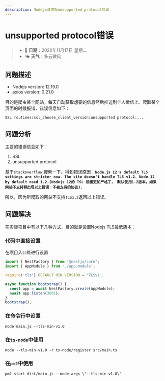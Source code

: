 ```yaml
---
description: Nodejs请求报unsupported protocol错误
---
```


# unsupported protocol错误

> * 📅 **日期**：2020年11月17日 星期二
> * 🌤 **天气**：多云微风

## 问题描述

- Nodejs version: 12.19.0
- axios version: 0.21.0

目的是爬虫某个网站，每天自动获取想要的信息然后推送到个人微信上。爬取某个页面的时候报错，错误信息如下：

```http
SSL routines:ssl_choose_client_version:unsupported protocol:...
```

## 问题分析

主要的错误信息如下：

1. SSL
2. unsupported protocol

基于`stackoverflow` 搜索一下，得到错误原因：**`Node.js 12's default TLS settings are stricter now.
The site doesn't handle TLS v1.2. Node 12 by default need 1.2.(Nodejs 12的 TSL 设置更加严格了，
默认使用1.2版本，如果网站不支持将出现以上错误：不被支持的协议).`**

所以，因为所爬取的网站不支持`TLS1.2`返回以上错误。

## 问题解决

在实际项目中有以下几种方式，目的就是设置Nodejs TLS最低版本：

### 代码中直接设置

在项目入口处进行设置

```typescript
import { NestFactory } from '@nestjs/core';
import { AppModule } from './app.module';

require('tls').DEFAULT_MIN_VERSION = 'TLSv1';

async function bootstrap() {
  const app = await NestFactory.create(AppModule);
  await app.listen(3001);
}
bootstrap();
```

### 在命令行中设置

```shell
node main.js --tls-min-v1.0
```

### 在`ts-node`中使用

```shell
node --tls-min-v1.0 -r ts-node/register src/main.ts
```

### 在`pm2`中使用

```shell
pm2 start dist/main.js --node-args \"--tls-min-v1.0\"
```
